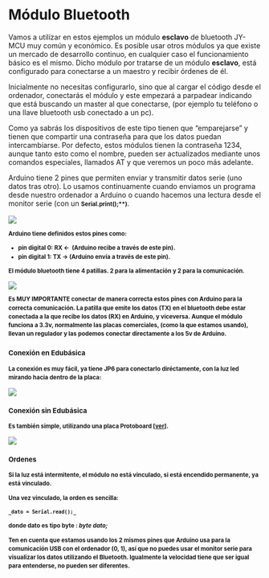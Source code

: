 
# Módulo Bluetooth

Vamos a utilizar en estos ejemplos un módulo **esclavo** de bluetooth JY-MCU muy común y económico. Es posible usar otros módulos ya que existe un mercado de desarrollo continuo, en cualquier caso el funcionamiento básico es el mismo. Dicho módulo por tratarse de un módulo **esclavo**, está configurado para conectarse a un maestro y recibir órdenes de él.  

Inicialmente no necesitas configurarlo, sino que al cargar el código desde el ordenador, conectarás el módulo y este empezará a parpadear indicando que está buscando un master al que conectarse, (por ejemplo tu teléfono o una llave bluetooth usb conectado a un pc).

Como ya sabrás los dispositivos de este tipo tienen que “emparejarse” y tienen que compartir una contraseña para que los datos puedan intercambiarse. Por defecto, estos módulos tienen la contraseña 1234, aunque tanto esto como el nombre, pueden ser actualizados mediante unos comandos especiales, llamados AT y que veremos un poco más adelante.

Arduino tiene 2 pines que permiten enviar y transmitir datos serie (uno datos tras otro). Lo usamos continuamente cuando enviamos un programa desde nuestro ordenador a Arduino o cuando hacemos una lectura desde el monitor serie (con un <strong style="font-size: 0.82em; line-height: 1.5;">Serial.print();**).

![](img/Captura_de_pantalla_2015-04-03_a_las_18.24.55.png)

Arduino tiene definidos estos pines como:

- pin digital 0: RX &lt;-  (Arduino recibe a través de este pin).
- pin digital 1: TX -&gt; (Arduino envía a través de este pin).

El módulo bluetooth tiene 4 patillas. 2 para la alimentación y 2 para la comunicación.

![](img/Captura_de_pantalla_2015-04-03_a_las_18.31.03.png)

Es MUY IMPORTANTE conectar de manera correcta estos pines con Arduino para la correcta comunicación. La patilla que emite los datos (TX) en el bluetooth debe estar conectada a la que recibe los datos (RX) en Arduino, y viceversa. Aunque el módulo funciona a 3.3v, normalmente las placas comerciales, (como la que estamos usando), llevan un regulador y las podemos conectar directamente a los 5v de Arduino. 

### Conexión en Edubásica

La conexión es muy fácil, ya tiene JP6 para conectarlo diréctamente, con la luz led mirando hacia dentro de la placa:

![](img/m4img3.png)

### Conexión sin Edubásica

Es también simple, utilizando una placa Protoboard [[ver](http://fritzing.org/media/fritzing-repo/projects/c/conexion-hc-06/fritzing/base-arduino-hc-06.fzz)].

![](http://fritzing.org/media/CACHE/images/fritzing-repo/projects/c/conexion-hc-06/images/Pantallazo-2018-02-23%2007-55-34/628c9a5c0468e73366492d1a906e81ec.png)

### Ordenes

Si la luz está intermitente, el módulo no está vinculado, si está encendido permanente, ya está vinculado.

Una vez vinculado, la orden es sencilla:

```cpp+lineNumbers:true
_dato = Serial.read();_

```

donde dato es tipo byte : _byte dato;_

Ten en cuenta que estamos usando los 2 mismos pines que Arduino usa para la comunicación USB con el ordenador (0, 1), así que **no puedes usar el monitor serie** para visualizar los datos utilizando el Bluetooth. Igualmente la velocidad tiene que ser igual para entenderse, no pueden ser diferentes.

